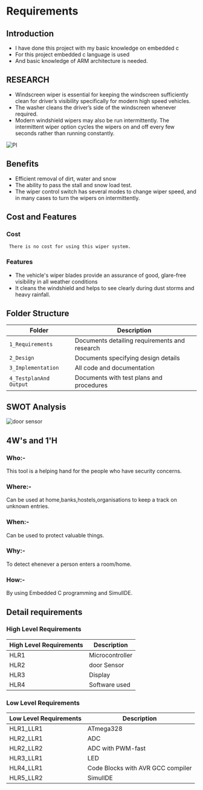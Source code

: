 # Requirements

## Introduction
* I have done this project with my basic knowledge on embedded c 
* For this project embedded c language is used 
* And basic knowledge of ARM architecture  is needed.
## RESEARCH

- Windscreen wiper is essential for keeping the windscreen sufficiently clean for driver’s visibility specifically for modern high speed vehicles. 
- The washer cleans the driver’s side of the windscreen whenever required.
- Modern windshield wipers may also be run intermittently. The intermittent wiper option cycles the wipers on and off every few seconds rather than running constantly.

![PI](https://user-images.githubusercontent.com/80033796/167176901-c5de4faa-dad3-4936-9e9f-45dc2dba2135.jpg)
## Benefits

- Efficient removal of dirt, water and snow
- The ability to pass the stall and snow load test.
- The wiper control switch has several modes to change wiper speed, and in many cases to turn the wipers on intermittently.
    
 ## Cost and Features
 ### Cost
     There is no cost for using this wiper system.
 ### Features
 * The vehicle's wiper blades provide an assurance of good, glare-free visibility in all weather conditions
 * It cleans the windshield and helps to see clearly during dust storms and heavy rainfall. 

## Folder Structure
|Folder             | Description |
|-------------------| -----------------------------------------|
| `1_Requirements`   | Documents detailing requirements and research|
| `2_Design`         | Documents specifying design details|
| `3_Implementation` | All code and documentation|
| `4_TestplanAnd Output`      | Documents with test plans and procedures

## SWOT Analysis

![door sensor](https://user-images.githubusercontent.com/80033796/164544892-334a1838-f432-407e-a205-eb1bc3b99512.png)

## 4W's and 1'H

 ### Who:- 
   This tool is a helping hand for the people who have security concerns.
 ### Where:-
   Can be used at home,banks,hostels,organisations to keep a track on unknown entries.
 ### When:-
   Can be used to protect valuable things.
 ### Why:-
   To detect ehenever a person enters a room/home.
 ### How:-
   By using Embedded C programming and SimulIDE.


## Detail requirements
### High Level Requirements
| High Level Requirements      | Description |
| ----------- | ----------- |
| HLR1      | Microcontroller   |
| HLR2   | door Sensor|
| HLR3  | Display|
| HLR4   | Software used|

### Low Level Requirements
| Low Level Requirements      | Description |
| ----------- | ----------- |
| HLR1_LLR1   | ATmega328     |
| HLR2_LLR1   |  ADC|
| HLR2_LLR2   | ADC with PWM-fast|
| HLR3_LLR1   |LED|
| HLR4_LLR1   | Code Blocks with AVR GCC compiler |
| HLR5_LLR2   | SimulIDE |

